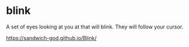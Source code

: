 # blink
 A set of eyes looking at you at that will blink. They will follow your cursor.

https://sandwich-god.github.io/Blink/
